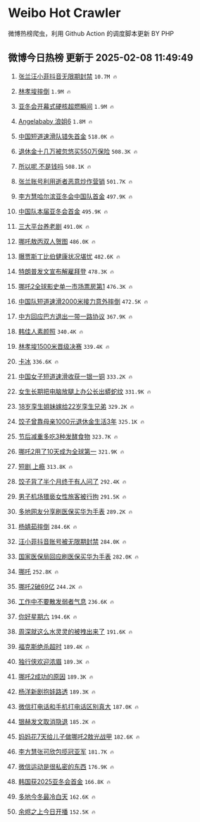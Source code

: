 # Weibo Hot Crawler 



微博热榜爬虫，利用 Github Action 的调度脚本更新 BY PHP 


## 微博今日热榜 更新于 2025-02-08 11:49:49 
1. [张兰汪小菲抖音无限期封禁](https://s.weibo.com/weibo?q=%23%E5%BC%A0%E5%85%B0%E6%B1%AA%E5%B0%8F%E8%8F%B2%E6%8A%96%E9%9F%B3%E6%97%A0%E9%99%90%E6%9C%9F%E5%B0%81%E7%A6%81%23&t=31&band_rank=1&Refer=top) `10.7M 🔥` 

1. [林孝埈摔倒](https://s.weibo.com/weibo?q=%23%E6%9E%97%E5%AD%9D%E5%9F%88%E6%91%94%E5%80%92%23&t=31&band_rank=2&Refer=top) `1.9M 🔥` 

1. [亚冬会开幕式硬核超燃瞬间](https://s.weibo.com/weibo?q=%23%E4%BA%9A%E5%86%AC%E4%BC%9A%E5%BC%80%E5%B9%95%E5%BC%8F%E7%A1%AC%E6%A0%B8%E8%B6%85%E7%87%83%E7%9E%AC%E9%97%B4%23&t=31&band_rank=3&Refer=top) `1.9M 🔥` 

1. [Angelababy 浪姐6](https://s.weibo.com/weibo?q=Angelababy%20%E6%B5%AA%E5%A7%906&t=31&band_rank=4&Refer=top) `1.8M 🔥` 

1. [中国短道速滑队错失首金](https://s.weibo.com/weibo?q=%23%E4%B8%AD%E5%9B%BD%E7%9F%AD%E9%81%93%E9%80%9F%E6%BB%91%E9%98%9F%E9%94%99%E5%A4%B1%E9%A6%96%E9%87%91%23&t=31&band_rank=5&Refer=top) `518.0K 🔥` 

1. [退休金十几万被忽悠买550万保险](https://s.weibo.com/weibo?q=%23%E9%80%80%E4%BC%91%E9%87%91%E5%8D%81%E5%87%A0%E4%B8%87%E8%A2%AB%E5%BF%BD%E6%82%A0%E4%B9%B0550%E4%B8%87%E4%BF%9D%E9%99%A9%23&t=31&band_rank=6&Refer=top) `508.3K 🔥` 

1. [所以呢 不是钱吗](https://s.weibo.com/weibo?q=%E6%89%80%E4%BB%A5%E5%91%A2%20%E4%B8%8D%E6%98%AF%E9%92%B1%E5%90%97&t=31&band_rank=7&Refer=top) `508.1K 🔥` 

1. [张兰账号利用逝者恶意炒作营销](https://s.weibo.com/weibo?q=%23%E5%BC%A0%E5%85%B0%E8%B4%A6%E5%8F%B7%E5%88%A9%E7%94%A8%E9%80%9D%E8%80%85%E6%81%B6%E6%84%8F%E7%82%92%E4%BD%9C%E8%90%A5%E9%94%80%23&t=31&band_rank=8&Refer=top) `501.7K 🔥` 

1. [李方慧哈尔滨亚冬会中国队首金](https://s.weibo.com/weibo?q=%23%E6%9D%8E%E6%96%B9%E6%85%A7%E5%93%88%E5%B0%94%E6%BB%A8%E4%BA%9A%E5%86%AC%E4%BC%9A%E4%B8%AD%E5%9B%BD%E9%98%9F%E9%A6%96%E9%87%91%23&t=31&band_rank=9&Refer=top) `497.9K 🔥` 

1. [中国队本届亚冬会首金](https://s.weibo.com/weibo?q=%23%E4%B8%AD%E5%9B%BD%E9%98%9F%E6%9C%AC%E5%B1%8A%E4%BA%9A%E5%86%AC%E4%BC%9A%E9%A6%96%E9%87%91%23&t=31&band_rank=10&Refer=top) `495.9K 🔥` 

1. [三大平台养老剧](https://s.weibo.com/weibo?q=%23%E4%B8%89%E5%A4%A7%E5%B9%B3%E5%8F%B0%E5%85%BB%E8%80%81%E5%89%A7%23&t=31&band_rank=11&Refer=top) `491.0K 🔥` 

1. [哪吒敖丙双人贺图](https://s.weibo.com/weibo?q=%23%E5%93%AA%E5%90%92%E6%95%96%E4%B8%99%E5%8F%8C%E4%BA%BA%E8%B4%BA%E5%9B%BE%23&t=31&band_rank=12&Refer=top) `486.0K 🔥` 

1. [曝贾斯丁比伯健康状况堪忧](https://s.weibo.com/weibo?q=%23%E6%9B%9D%E8%B4%BE%E6%96%AF%E4%B8%81%E6%AF%94%E4%BC%AF%E5%81%A5%E5%BA%B7%E7%8A%B6%E5%86%B5%E5%A0%AA%E5%BF%A7%23&t=31&band_rank=13&Refer=top) `482.6K 🔥` 

1. [特朗普发文宣布解雇拜登](https://s.weibo.com/weibo?q=%23%E7%89%B9%E6%9C%97%E6%99%AE%E5%8F%91%E6%96%87%E5%AE%A3%E5%B8%83%E8%A7%A3%E9%9B%87%E6%8B%9C%E7%99%BB%23&t=31&band_rank=14&Refer=top) `478.3K 🔥` 

1. [哪吒2全球影史单一市场票房第1](https://s.weibo.com/weibo?q=%23%E5%93%AA%E5%90%922%E5%85%A8%E7%90%83%E5%BD%B1%E5%8F%B2%E5%8D%95%E4%B8%80%E5%B8%82%E5%9C%BA%E7%A5%A8%E6%88%BF%E7%AC%AC1%23&t=31&band_rank=15&Refer=top) `476.3K 🔥` 

1. [中国队短道速滑2000米接力意外摔倒](https://s.weibo.com/weibo?q=%23%E4%B8%AD%E5%9B%BD%E9%98%9F%E7%9F%AD%E9%81%93%E9%80%9F%E6%BB%912000%E7%B1%B3%E6%8E%A5%E5%8A%9B%E6%84%8F%E5%A4%96%E6%91%94%E5%80%92%23&t=31&band_rank=16&Refer=top) `472.5K 🔥` 

1. [中方回应巴方退出一带一路协议](https://s.weibo.com/weibo?q=%23%E4%B8%AD%E6%96%B9%E5%9B%9E%E5%BA%94%E5%B7%B4%E6%96%B9%E9%80%80%E5%87%BA%E4%B8%80%E5%B8%A6%E4%B8%80%E8%B7%AF%E5%8D%8F%E8%AE%AE%23&t=31&band_rank=17&Refer=top) `367.9K 🔥` 

1. [韩佳人素颜照](https://s.weibo.com/weibo?q=%23%E9%9F%A9%E4%BD%B3%E4%BA%BA%E7%B4%A0%E9%A2%9C%E7%85%A7%23&t=31&band_rank=18&Refer=top) `340.4K 🔥` 

1. [林孝埈1500米晋级决赛](https://s.weibo.com/weibo?q=%23%E6%9E%97%E5%AD%9D%E5%9F%881500%E7%B1%B3%E6%99%8B%E7%BA%A7%E5%86%B3%E8%B5%9B%23&t=31&band_rank=19&Refer=top) `339.4K 🔥` 

1. [卡冰](https://s.weibo.com/weibo?q=%E5%8D%A1%E5%86%B0&t=31&band_rank=20&Refer=top) `336.6K 🔥` 

1. [中国女子短道速滑收获一银一铜](https://s.weibo.com/weibo?q=%23%E4%B8%AD%E5%9B%BD%E5%A5%B3%E5%AD%90%E7%9F%AD%E9%81%93%E9%80%9F%E6%BB%91%E6%94%B6%E8%8E%B7%E4%B8%80%E9%93%B6%E4%B8%80%E9%93%9C%23&t=31&band_rank=21&Refer=top) `333.2K 🔥` 

1. [女生长期把电脑放腿上办公长出蟒蛇纹](https://s.weibo.com/weibo?q=%23%E5%A5%B3%E7%94%9F%E9%95%BF%E6%9C%9F%E6%8A%8A%E7%94%B5%E8%84%91%E6%94%BE%E8%85%BF%E4%B8%8A%E5%8A%9E%E5%85%AC%E9%95%BF%E5%87%BA%E8%9F%92%E8%9B%87%E7%BA%B9%23&t=31&band_rank=22&Refer=top) `331.9K 🔥` 

1. [18岁孪生姐妹嫁给22岁孪生兄弟](https://s.weibo.com/weibo?q=%2318%E5%B2%81%E5%AD%AA%E7%94%9F%E5%A7%90%E5%A6%B9%E5%AB%81%E7%BB%9922%E5%B2%81%E5%AD%AA%E7%94%9F%E5%85%84%E5%BC%9F%23&t=31&band_rank=23&Refer=top) `329.2K 🔥` 

1. [饺子曾靠母亲1000元退休金生活3年](https://s.weibo.com/weibo?q=%23%E9%A5%BA%E5%AD%90%E6%9B%BE%E9%9D%A0%E6%AF%8D%E4%BA%B21000%E5%85%83%E9%80%80%E4%BC%91%E9%87%91%E7%94%9F%E6%B4%BB3%E5%B9%B4%23&t=31&band_rank=24&Refer=top) `325.1K 🔥` 

1. [节后减重多吃3种发酵食物](https://s.weibo.com/weibo?q=%23%E8%8A%82%E5%90%8E%E5%87%8F%E9%87%8D%E5%A4%9A%E5%90%833%E7%A7%8D%E5%8F%91%E9%85%B5%E9%A3%9F%E7%89%A9%23&t=31&band_rank=25&Refer=top) `323.7K 🔥` 

1. [哪吒2用了10天成为全球第一](https://s.weibo.com/weibo?q=%23%E5%93%AA%E5%90%922%E7%94%A8%E4%BA%8610%E5%A4%A9%E6%88%90%E4%B8%BA%E5%85%A8%E7%90%83%E7%AC%AC%E4%B8%80%23&t=31&band_rank=26&Refer=top) `321.9K 🔥` 

1. [短剧 上瘾](https://s.weibo.com/weibo?q=%E7%9F%AD%E5%89%A7%20%E4%B8%8A%E7%98%BE&t=31&band_rank=27&Refer=top) `313.8K 🔥` 

1. [饺子背了半个月终于有人问了](https://s.weibo.com/weibo?q=%E9%A5%BA%E5%AD%90%E8%83%8C%E4%BA%86%E5%8D%8A%E4%B8%AA%E6%9C%88%E7%BB%88%E4%BA%8E%E6%9C%89%E4%BA%BA%E9%97%AE%E4%BA%86&t=31&band_rank=28&Refer=top) `292.4K 🔥` 

1. [男子机场猥亵女性旅客被行拘](https://s.weibo.com/weibo?q=%23%E7%94%B7%E5%AD%90%E6%9C%BA%E5%9C%BA%E7%8C%A5%E4%BA%B5%E5%A5%B3%E6%80%A7%E6%97%85%E5%AE%A2%E8%A2%AB%E8%A1%8C%E6%8B%98%23&t=31&band_rank=29&Refer=top) `291.5K 🔥` 

1. [多地网友分享刷医保买华为手表](https://s.weibo.com/weibo?q=%23%E5%A4%9A%E5%9C%B0%E7%BD%91%E5%8F%8B%E5%88%86%E4%BA%AB%E5%88%B7%E5%8C%BB%E4%BF%9D%E4%B9%B0%E5%8D%8E%E4%B8%BA%E6%89%8B%E8%A1%A8%23&t=31&band_rank=30&Refer=top) `289.2K 🔥` 

1. [杨婧茹摔倒](https://s.weibo.com/weibo?q=%E6%9D%A8%E5%A9%A7%E8%8C%B9%E6%91%94%E5%80%92&t=31&band_rank=31&Refer=top) `284.6K 🔥` 

1. [汪小菲抖音账号被无限期封禁](https://s.weibo.com/weibo?q=%23%E6%B1%AA%E5%B0%8F%E8%8F%B2%E6%8A%96%E9%9F%B3%E8%B4%A6%E5%8F%B7%E8%A2%AB%E6%97%A0%E9%99%90%E6%9C%9F%E5%B0%81%E7%A6%81%23&t=31&band_rank=32&Refer=top) `284.0K 🔥` 

1. [国家医保局回应刷医保买华为手表](https://s.weibo.com/weibo?q=%23%E5%9B%BD%E5%AE%B6%E5%8C%BB%E4%BF%9D%E5%B1%80%E5%9B%9E%E5%BA%94%E5%88%B7%E5%8C%BB%E4%BF%9D%E4%B9%B0%E5%8D%8E%E4%B8%BA%E6%89%8B%E8%A1%A8%23&t=31&band_rank=33&Refer=top) `282.0K 🔥` 

1. [哪吒](https://s.weibo.com/weibo?q=%E5%93%AA%E5%90%92&t=31&band_rank=34&Refer=top) `252.8K 🔥` 

1. [哪吒2破69亿](https://s.weibo.com/weibo?q=%23%E5%93%AA%E5%90%922%E7%A0%B469%E4%BA%BF%23&t=31&band_rank=35&Refer=top) `244.2K 🔥` 

1. [工作中不要散发弱者气息](https://s.weibo.com/weibo?q=%23%E5%B7%A5%E4%BD%9C%E4%B8%AD%E4%B8%8D%E8%A6%81%E6%95%A3%E5%8F%91%E5%BC%B1%E8%80%85%E6%B0%94%E6%81%AF%23&t=31&band_rank=36&Refer=top) `236.6K 🔥` 

1. [你好星期六](https://s.weibo.com/weibo?q=%E4%BD%A0%E5%A5%BD%E6%98%9F%E6%9C%9F%E5%85%AD&t=31&band_rank=37&Refer=top) `194.6K 🔥` 

1. [周深就这么水灵灵的被拽出来了](https://s.weibo.com/weibo?q=%E5%91%A8%E6%B7%B1%E5%B0%B1%E8%BF%99%E4%B9%88%E6%B0%B4%E7%81%B5%E7%81%B5%E7%9A%84%E8%A2%AB%E6%8B%BD%E5%87%BA%E6%9D%A5%E4%BA%86&t=31&band_rank=38&Refer=top) `191.6K 🔥` 

1. [福克斯绝杀超时](https://s.weibo.com/weibo?q=%23%E7%A6%8F%E5%85%8B%E6%96%AF%E7%BB%9D%E6%9D%80%E8%B6%85%E6%97%B6%23&t=31&band_rank=39&Refer=top) `189.4K 🔥` 

1. [独行侠欢迎浓眉](https://s.weibo.com/weibo?q=%23%E7%8B%AC%E8%A1%8C%E4%BE%A0%E6%AC%A2%E8%BF%8E%E6%B5%93%E7%9C%89%23&t=31&band_rank=40&Refer=top) `189.3K 🔥` 

1. [哪吒2成功的原因](https://s.weibo.com/weibo?q=%23%E5%93%AA%E5%90%922%E6%88%90%E5%8A%9F%E7%9A%84%E5%8E%9F%E5%9B%A0%23&t=31&band_rank=41&Refer=top) `189.3K 🔥` 

1. [杨洋新剧抱娃路透](https://s.weibo.com/weibo?q=%23%E6%9D%A8%E6%B4%8B%E6%96%B0%E5%89%A7%E6%8A%B1%E5%A8%83%E8%B7%AF%E9%80%8F%23&t=31&band_rank=42&Refer=top) `189.3K 🔥` 

1. [微信打电话和手机打电话区别真大](https://s.weibo.com/weibo?q=%23%E5%BE%AE%E4%BF%A1%E6%89%93%E7%94%B5%E8%AF%9D%E5%92%8C%E6%89%8B%E6%9C%BA%E6%89%93%E7%94%B5%E8%AF%9D%E5%8C%BA%E5%88%AB%E7%9C%9F%E5%A4%A7%23&t=31&band_rank=43&Refer=top) `187.0K 🔥` 

1. [银赫发文取消隐退](https://s.weibo.com/weibo?q=%23%E9%93%B6%E8%B5%AB%E5%8F%91%E6%96%87%E5%8F%96%E6%B6%88%E9%9A%90%E9%80%80%23&t=31&band_rank=44&Refer=top) `185.2K 🔥` 

1. [妈妈花7天给儿子做哪吒2敖光战甲](https://s.weibo.com/weibo?q=%23%E5%A6%88%E5%A6%88%E8%8A%B17%E5%A4%A9%E7%BB%99%E5%84%BF%E5%AD%90%E5%81%9A%E5%93%AA%E5%90%922%E6%95%96%E5%85%89%E6%88%98%E7%94%B2%23&t=31&band_rank=45&Refer=top) `182.6K 🔥` 

1. [李方慧张可欣包揽冠亚军](https://s.weibo.com/weibo?q=%23%E6%9D%8E%E6%96%B9%E6%85%A7%E5%BC%A0%E5%8F%AF%E6%AC%A3%E5%8C%85%E6%8F%BD%E5%86%A0%E4%BA%9A%E5%86%9B%23&t=31&band_rank=46&Refer=top) `181.7K 🔥` 

1. [微信运动是很私密的东西](https://s.weibo.com/weibo?q=%23%E5%BE%AE%E4%BF%A1%E8%BF%90%E5%8A%A8%E6%98%AF%E5%BE%88%E7%A7%81%E5%AF%86%E7%9A%84%E4%B8%9C%E8%A5%BF%23&t=31&band_rank=47&Refer=top) `176.9K 🔥` 

1. [韩国获2025亚冬会首金](https://s.weibo.com/weibo?q=%23%E9%9F%A9%E5%9B%BD%E8%8E%B72025%E4%BA%9A%E5%86%AC%E4%BC%9A%E9%A6%96%E9%87%91%23&t=31&band_rank=48&Refer=top) `166.8K 🔥` 

1. [多地今冬最冷白天](https://s.weibo.com/weibo?q=%23%E5%A4%9A%E5%9C%B0%E4%BB%8A%E5%86%AC%E6%9C%80%E5%86%B7%E7%99%BD%E5%A4%A9%23&t=31&band_rank=49&Refer=top) `162.6K 🔥` 

1. [余烬之上今日开播](https://s.weibo.com/weibo?q=%23%E4%BD%99%E7%83%AC%E4%B9%8B%E4%B8%8A%E4%BB%8A%E6%97%A5%E5%BC%80%E6%92%AD%23&t=31&band_rank=50&Refer=top) `152.5K 🔥` 

